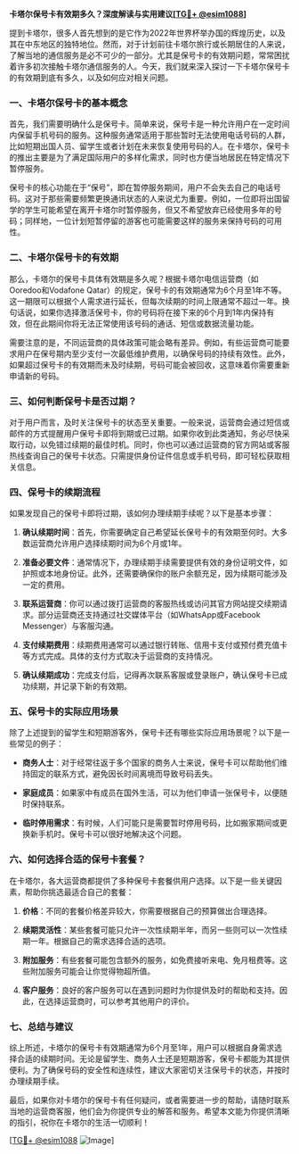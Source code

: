 **卡塔尔保号卡有效期多久？深度解读与实用建议[[TG💪+ @esim1088](https://t.me/s/esim1088)]**

提到卡塔尔，很多人首先想到的是它作为2022年世界杯举办国的辉煌历史，以及其在中东地区的独特地位。然而，对于计划前往卡塔尔旅行或长期居住的人来说，了解当地的通信服务是必不可少的一部分。尤其是保号卡的有效期问题，常常困扰着许多初次接触卡塔尔通信服务的人。今天，我们就来深入探讨一下卡塔尔保号卡的有效期到底有多久，以及如何应对相关问题。

### 一、卡塔尔保号卡的基本概念

首先，我们需要明确什么是保号卡。简单来说，保号卡是一种允许用户在一定时间内保留手机号码的服务。这种服务通常适用于那些暂时无法使用电话号码的人群，比如短期出国人员、留学生或者计划在未来恢复使用号码的人。在卡塔尔，保号卡的推出主要是为了满足国际用户的多样化需求，同时也方便当地居民在特定情况下暂停服务。

保号卡的核心功能在于“保号”，即在暂停服务期间，用户不会失去自己的电话号码。这对于那些需要频繁更换通讯状态的人来说尤为重要。例如，一位即将出国留学的学生可能希望在离开卡塔尔时暂停服务，但又不希望放弃已经使用多年的号码；同样地，一位计划短暂停留的游客也可能需要这样的服务来保持号码的可用性。

### 二、卡塔尔保号卡的有效期

那么，卡塔尔的保号卡具体有效期是多久呢？根据卡塔尔电信运营商（如Ooredoo和Vodafone Qatar）的规定，保号卡的有效期通常为6个月至1年不等。这一期限可以根据个人需求进行延长，但每次续期的时间上限通常不超过一年。换句话说，如果你选择激活保号卡，你的号码将在接下来的6个月到1年内保持有效，但在此期间你将无法正常使用该号码的通话、短信或数据流量功能。

需要注意的是，不同运营商的具体政策可能会略有差异。例如，有些运营商可能要求用户在保号期内至少支付一次最低维护费用，以确保号码的持续有效性。此外，如果超过保号卡的有效期而未及时续期，号码可能会被回收，这意味着你需要重新申请新的号码。

### 三、如何判断保号卡是否过期？

对于用户而言，及时关注保号卡的状态至关重要。一般来说，运营商会通过短信或邮件的方式提醒用户保号卡即将到期或已过期。如果你收到此类通知，务必尽快采取行动，以免错过续期的最佳时机。同时，你也可以通过运营商的官方网站或客服热线查询自己的保号卡状态。只需提供身份证件信息或手机号码，即可轻松获取相关信息。

### 四、保号卡的续期流程

如果发现自己的保号卡即将过期，该如何办理续期手续呢？以下是基本步骤：

1. **确认续期时间**：首先，你需要确定自己希望延长保号卡的有效期至何时。大多数运营商允许用户选择续期时间为6个月或1年。
   
2. **准备必要文件**：通常情况下，办理续期手续需要提供有效的身份证明文件，如护照或本地身份证。此外，还需要确保你的账户余额充足，因为续期可能涉及一定的费用。

3. **联系运营商**：你可以通过拨打运营商的客服热线或访问其官方网站提交续期请求。部分运营商还支持通过社交媒体平台（如WhatsApp或Facebook Messenger）与客服沟通。

4. **支付续期费用**：续期费用通常可以通过银行转账、信用卡支付或预付费充值卡等方式完成。具体的支付方式取决于运营商的支持情况。

5. **确认续期成功**：完成支付后，记得再次联系客服或登录账户，确认保号卡已成功续期，并记录下新的有效期。

### 五、保号卡的实际应用场景

除了上述提到的留学生和短期游客外，保号卡还有哪些实际应用场景呢？以下是一些常见的例子：

- **商务人士**：对于经常往返于多个国家的商务人士来说，保号卡可以帮助他们维持固定的联系方式，避免因长时间离境而导致号码丢失。
  
- **家庭成员**：如果家中有成员在国外生活，可以为他们申请一张保号卡，以便随时保持联系。

- **临时停用需求**：有时候，人们可能只是需要暂时停用号码，比如搬家期间或更换新手机时。保号卡可以很好地解决这个问题。

### 六、如何选择合适的保号卡套餐？

在卡塔尔，各大运营商都提供了多种保号卡套餐供用户选择。以下是一些关键因素，帮助你挑选最适合自己的套餐：

1. **价格**：不同的套餐价格差异较大，你需要根据自己的预算做出合理选择。

2. **续期灵活性**：某些套餐可能只允许一次性续期半年，而另一些则可以一次性续期一年。根据自己的需求选择合适的选项。

3. **附加服务**：有些套餐可能包含额外的服务，如免费接听来电、免月租费等。这些附加服务可能会让你觉得物超所值。

4. **客户服务**：良好的客户服务可以在遇到问题时为你提供及时的帮助和支持。因此，在选择运营商时，可以参考其他用户的评价。

### 七、总结与建议

综上所述，卡塔尔的保号卡有效期通常为6个月至1年，用户可以根据自身需求选择合适的续期时间。无论是留学生、商务人士还是短期游客，保号卡都能为其提供便利。为了确保号码的安全性和连续性，建议大家密切关注保号卡的状态，并按时办理续期手续。

最后，如果你对卡塔尔的保号卡有任何疑问，或者需要进一步的帮助，请随时联系当地的运营商客服，他们会为你提供专业的解答和服务。希望本文能为你提供清晰的指引，祝你在卡塔尔的生活一切顺利！

[[TG💪+ @esim1088](https://t.me/s/esim1088) ![Image](https://i.postimg.cc/4NQfJmqS/Snipaste-2025-05-13-00-14-12.png)]